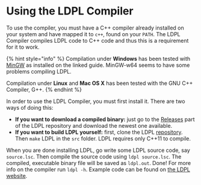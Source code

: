 # Using the LDPL Compiler

To use the compiler, you must have a C++ compiler already installed on your system and have mapped it to `c++`, found on your `PATH`. The LDPL Compiler compiles LDPL code to C++ code and thus this is a requirement for it to work.

{% hint style="info" %}
Compilation under **Windows** has been tested with [MinGW](http://www.mingw.org/wiki/Getting_Started) as installed on the linked guide. MinGW-w64 seems to have some problems compiling LDPL.

Compilation under **Linux** and **Mac OS X** has been tested with the GNU C++ Compiler, G++.
{% endhint %}

In order to use the LDPL Compiler, you must first install it. There are two ways of doing this:

* **If you want to download a compiled binary:** just go to the [Releases](https://github.com/Lartu/ldpl/releases) part of the LDPL repository and download the newest one available.
* **If you want to build LDPL yourself:** first, clone the LDPL [repository](https://github.com/lartu/ldpl). Then `make` LDPL in the `src` folder. LDPL requires only C++11 to compile.

When you are done installing LDPL, go write some LDPL source code, say `source.lsc`. Then compile the source code using `ldpl source.lsc`. The compiled, executable binary file will be saved as `ldpl.out`. Done! For more info on the compiler run `ldpl -h`. Example code can be found on [the LDPL website](http://ldpl.lartu.net).

